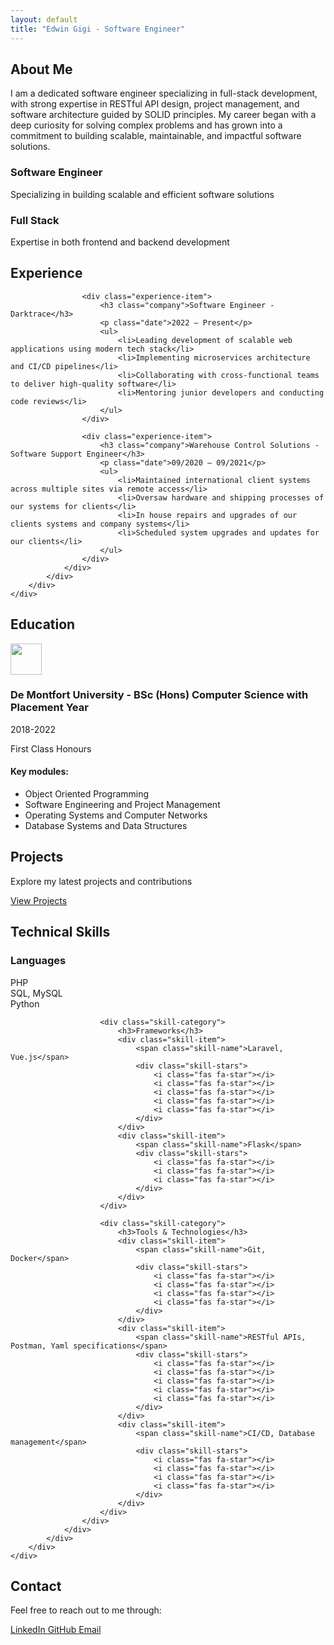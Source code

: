 ```yaml
---
layout: default
title: "Edwin Gigi - Software Engineer"
---
```


<div class="name-section" style="background-image: url('{{ "/assets/images/banner.jpg" | relative_url }}')">
    <div class="container">
        <div class="row">
            <div class="col-12">
                <div class="card mb-4">
                    <div class="card-body">
                        <h2 class="card-title">About Me</h2>
                        <p class="card-text">
                           I am a dedicated software engineer specializing in full-stack development, with strong expertise in RESTful API design, project management, and software architecture guided by SOLID principles.
                           My career began with a deep curiosity for solving complex problems and has grown into a commitment to building scalable, maintainable, and impactful software solutions.
                        </p>
                    </div>
                </div>
            </div>
        </div>
        <div class="row">
            <div class="col-md-6 mb-4">
                <div class="role-card">
                    <i class="fas fa-code role-icon"></i>
                    <h3>Software Engineer</h3>
                    <p>Specializing in building scalable and efficient software solutions</p>
                </div>
            </div>
            <div class="col-md-6 mb-4">
                <div class="role-card">
                    <i class="fas fa-layer-group role-icon"></i>
                    <h3>Full Stack</h3>
                    <p>Expertise in both frontend and backend development</p>
                </div>
            </div>
        </div>
    </div>
</div>

<div class="container">
    <div class="row">
        <div class="col-12">
            <div class="card mb-4">
                <div class="card-body">
                    <h2>Experience</h2>
                    
                    <div class="experience-item">
                        <h3 class="company">Software Engineer - Darktrace</h3>
                        <p class="date">2022 – Present</p>
                        <ul>
                            <li>Leading development of scalable web applications using modern tech stack</li>
                            <li>Implementing microservices architecture and CI/CD pipelines</li>
                            <li>Collaborating with cross-functional teams to deliver high-quality software</li>
                            <li>Mentoring junior developers and conducting code reviews</li>
                        </ul>
                    </div>

                    <div class="experience-item">
                        <h3 class="company">Warehouse Control Solutions - Software Support Engineer</h3>
                        <p class="date">09/2020 – 09/2021</p>
                        <ul>
                            <li>Maintained international client systems across multiple sites via remote access</li>
                            <li>Oversaw hardware and shipping processes of our systems for clients</li>
                            <li>In house repairs and upgrades of our clients systems and company systems</li>
                            <li>Scheduled system upgrades and updates for our clients</li>
                        </ul>
                    </div>
                </div>
            </div>
        </div>
    </div>
</div>

<div class="container">
    <div class="row">
        <div class="col-12">
            <div class="card mb-4">
                <div class="card-body">
                    <h2>Education</h2>
                    <div class="education-item">
                        <div class="d-flex align-items-center mb-3">
                            <img src="{{ "/assets/images/De-Montfort-Uni.png" | relative_url }}" height="50px" class="me-3">
                            <h3 class="mb-0">De Montfort University - BSc (Hons) Computer Science with Placement Year</h3>
                        </div>
                        <p class="date">2018-2022</p>
                        <p class="achievement">First Class Honours</p>
                        <h4>Key modules:</h4>
                        <ul>
                            <li>Object Oriented Programming</li>
                            <li>Software Engineering and Project Management</li>
                            <li>Operating Systems and Computer Networks</li>
                            <li>Database Systems and Data Structures</li>
                        </ul>
                    </div>
                </div>
            </div>
        </div>
    </div>
</div>

<div class="container">
    <div class="row">
        <div class="col-12">
            <div class="card mb-4">
                <div class="card-body">
                    <h2>Projects</h2>
                    <p class="lead mb-4">Explore my latest projects and contributions</p>
                    <a href="{{ site.baseurl }}{% link projects.html %}" class="btn btn-primary">
                        <i class="fas fa-code"></i> View Projects
                    </a>
                </div>
            </div>
        </div>
    </div>
</div>

<div class="container">
    <div class="row">
        <div class="col-12">
            <div class="card mb-4">
                <div class="card-body">
                    <h2>Technical Skills</h2>
                    <div class="skills-grid">
                        <div class="skill-category">
                            <h3>Languages</h3>
                            <div class="skill-item">
                                <span class="skill-name">PHP</span>
                                <div class="skill-stars">
                                    <i class="fas fa-star"></i>
                                    <i class="fas fa-star"></i>
                                    <i class="fas fa-star"></i>
                                    <i class="fas fa-star"></i>
                                    <i class="fas fa-star"></i>
                                </div>
                            </div>
                            <div class="skill-item">
                                <span class="skill-name">SQL, MySQL</span>
                                <div class="skill-stars">
                                    <i class="fas fa-star"></i>
                                    <i class="fas fa-star"></i>
                                    <i class="fas fa-star"></i>
                                    <i class="fas fa-star"></i>
                                    <i class="fas fa-star"></i>
                                </div>
                            </div>
                            <div class="skill-item">
                                <span class="skill-name">Python</span>
                                <div class="skill-stars">
                                    <i class="fas fa-star"></i>
                                    <i class="fas fa-star"></i>
                                    <i class="fas fa-star"></i>
                                    <i class="fas fa-star"></i>
                                </div>
                            </div>
                        </div>

                        <div class="skill-category">
                            <h3>Frameworks</h3>
                            <div class="skill-item">
                                <span class="skill-name">Laravel, Vue.js</span>
                                <div class="skill-stars">
                                    <i class="fas fa-star"></i>
                                    <i class="fas fa-star"></i>
                                    <i class="fas fa-star"></i>
                                    <i class="fas fa-star"></i>
                                    <i class="fas fa-star"></i>
                                </div>
                            </div>
                            <div class="skill-item">
                                <span class="skill-name">Flask</span>
                                <div class="skill-stars">
                                    <i class="fas fa-star"></i>
                                    <i class="fas fa-star"></i>
                                    <i class="fas fa-star"></i>
                                </div>
                            </div>
                        </div>

                        <div class="skill-category">
                            <h3>Tools & Technologies</h3>
                            <div class="skill-item">
                                <span class="skill-name">Git, Docker</span>
                                <div class="skill-stars">
                                    <i class="fas fa-star"></i>
                                    <i class="fas fa-star"></i>
                                    <i class="fas fa-star"></i>
                                    <i class="fas fa-star"></i>
                                </div>
                            </div>
                            <div class="skill-item">
                                <span class="skill-name">RESTful APIs, Postman, Yaml specifications</span>
                                <div class="skill-stars">
                                    <i class="fas fa-star"></i>
                                    <i class="fas fa-star"></i>
                                    <i class="fas fa-star"></i>
                                    <i class="fas fa-star"></i>
                                    <i class="fas fa-star"></i>
                                </div>
                            </div>
                            <div class="skill-item">
                                <span class="skill-name">CI/CD, Database management</span>
                                <div class="skill-stars">
                                    <i class="fas fa-star"></i>
                                    <i class="fas fa-star"></i>
                                    <i class="fas fa-star"></i>
                                    <i class="fas fa-star"></i>
                                </div>
                            </div>
                        </div>
                    </div>
                </div>
            </div>
        </div>
    </div>
</div>

<div class="container">
    <div class="row">
        <div class="col-12">
            <div class="card mb-4">
                <div class="card-body">
                    <h2>Contact</h2>
                    <p class="lead mb-4">Feel free to reach out to me through:</p>
                    <div class="contact-links">
                        <a href="https://linkedin.com/in/edwin-gigi" target="_blank" class="btn btn-outline-primary">
                            <i class="fab fa-linkedin"></i> LinkedIn
                        </a>
                        <a href="https://github.com/edwingigi" target="_blank" class="btn btn-outline-primary">
                            <i class="fab fa-github"></i> GitHub
                        </a>
                        <a href="mailto:edwingigi2012@gmail.com" class="btn btn-outline-primary">
                            <i class="fas fa-envelope"></i> Email
                        </a>
                    </div>
                </div>
            </div>
        </div>
    </div>
</div>